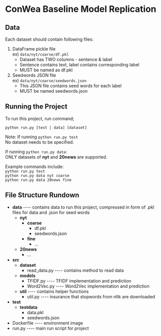 # ConWea Baseline Model Replication

## Data
Each dataset should contain following files:
1) DataFrame pickle file \
    ex) ```data/nyt/coarse/df.pkl```
      * Dataset has TWO columns - sentence & label
      * Sentence contains text, label contains corresponding label
      * MUST be named as df.pkl
2) Seedwords JSON file \
    ex) ```data/nyt/coarse/seedwords.json```
      * This JSON file contains seed words for each label
      * MUST be named seedwords.json

## Running the Project
To run this project, run command;
```
python run.py [test | data] [dataset] 
```
Note: If running ```python run.py test``` \
No dataset needs to be specified. 

If running ```python run.py data```: \
ONLY datasets of **nyt** and **20news** are supported. 

Example commands include: \
``` python run.py test ``` \
``` python run.py data nyt coarse ``` \
``` python run.py data 20news fine ``` 

## File Structure Rundown
* **data** ---- contains data to run this project, compressed in form of .pkl files for data and .json for seed words
    * **nyt**
        * **coarse**
            * df.pkl
            * seedwords.json
        * **fine**
            * ...
    * **20news**
        * ...
* **src**
    * **dataset**
        * read_data.py ---- contains method to read data
    * **models**
        * TFIDF.py ---- TFIDF implementation and prediction
        * Word2Vec.py ---- Word2Vec implementation and prediction
    * **util** ---- contains helper functions
        * util.py ---- insurance that stopwords from nltk are downloaded
* **test**
    * **testdata**
        * data.pkl
        * seedwords.json
* Dockerfile ---- environment image
* run.py ---- main run script for project
